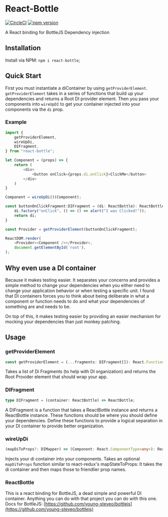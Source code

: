 # React-Bottle

[![CircleCI](https://circleci.com/gh/radding/ReactBottle.svg?style=svg)](https://circleci.com/gh/radding/ReactBottle)
[![npm version](https://badge.fury.io/js/react-bottle.svg)](https://badge.fury.io/js/react-bottle)

A React binding for BottleJS Dependency injection

## Installation

Install via NPM: `npm i react-bottle`;

## Quick Start

First you must instantiate a diContainer by using `getProviderElement`.
`getProviderElement` takes in a series of functions that build up your
dependencies and returns a Root DI provider element. Then you pass your
components into `wireUpDI` to get your container injected into your components
via the `di` prop.

### Example

```typescript
import {
    getProviderElement,
    wireUpDi,
    DIFragment,
} from "react-bottle";

let Component = (props) => {
    return (
        <div>
            <button onClick={props.di.onClick}>ClickMe</button>
        </div>
    )
}

Component = wireUpDi()(Component);

const buttonOnClickFragment:DIFragment = (di: ReactBottle): ReactBottle => {
    di.factory("onClick", () => () => alert("I was Clicked!"));
    return di;
}

const Provider = getProviderElement(buttonOnClickFragment);

ReactDOM.render(
    <Provider><Component /></Provider>,
    document.getElementById('root'),
);
```

## Why even use a DI container

Because it makes testing easier. It separates your concerns and provides a simple
method to change your dependencies when you either need to change your application
behavior or when testing a specific unit. I found that DI containers forces you
to think about being deliberate in what a component or function needs to  do and what
your dependencies of something are and needs to be.

On top of this, it makes testing easier by providing an easier mechanism for mocking
your dependencies than just monkey patching.

## Usage

### getProviderElement

```typescript
const getProviderElement = (...fragments: DIFragment[]): React.FunctionComponent<any>
```

Takes a list of Di Fragments (to help with DI organization) and returns the Root Provider
element that should wrap your app.

### DIFragment

```typescript
type DIFragment = (container: ReactBottle) => ReactBottle;
```

A DIFragment is a function that takes a ReactBottle instance and returns a
ReactBottle instance. These functions should be where you should define your
dependencies. Define these functions to provide a logical separation in your
DI container to provide better organization.

### wireUpDi

```typescript
(mapDiToProps?: DIMapper) => (Component: React.ComponentType<any>): React.ComponentType<any>
```

Injects your di container into your components. Takes an optional `mapDiToProps` function similar
to react-redux's mapStateToProps: It takes the di container and then maps those to friendlier prop
names.

### ReactBottle

This is a react binding for BottleJS, a dead simple and powerful DI container.
Anything you can do with that project you can do with this one. Docs for BottleJS:
[https://github.com/young-steveo/bottlejs](https://github.com/young-steveo/bottlejs)
